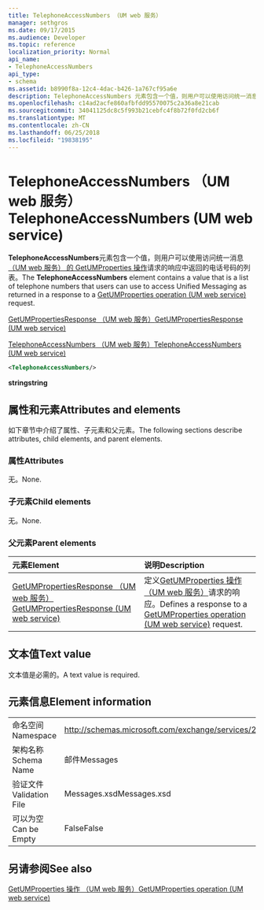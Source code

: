 ```yaml
---
title: TelephoneAccessNumbers （UM web 服务）
manager: sethgros
ms.date: 09/17/2015
ms.audience: Developer
ms.topic: reference
localization_priority: Normal
api_name:
- TelephoneAccessNumbers
api_type:
- schema
ms.assetid: b8990f8a-12c4-4dac-b426-1a767cf95a6e
description: TelephoneAccessNumbers 元素包含一个值，则用户可以使用访问统一消息 GetUMProperties 操作 （UM web 服务） 请求的响应中返回的电话号码的列表。
ms.openlocfilehash: c14ad2acfe860afbfdd95570075c2a36a8e21cab
ms.sourcegitcommit: 34041125dc8c5f993b21cebfc4f8b72f0fd2cb6f
ms.translationtype: MT
ms.contentlocale: zh-CN
ms.lasthandoff: 06/25/2018
ms.locfileid: "19838195"
---
```

# <a name="telephoneaccessnumbers-um-web-service"></a><span data-ttu-id="28809-103">TelephoneAccessNumbers （UM web 服务）</span><span class="sxs-lookup"><span data-stu-id="28809-103">TelephoneAccessNumbers (UM web service)</span></span>

<span data-ttu-id="28809-104">**TelephoneAccessNumbers**元素包含一个值，则用户可以使用访问统一消息[（UM web 服务） 的 GetUMProperties 操作](getumproperties-operation-um-web-service.md)请求的响应中返回的电话号码的列表。</span><span class="sxs-lookup"><span data-stu-id="28809-104">The **TelephoneAccessNumbers** element contains a value that is a list of telephone numbers that users can use to access Unified Messaging as returned in a response to a [GetUMProperties operation (UM web service)](getumproperties-operation-um-web-service.md) request.</span></span> 
  
[<span data-ttu-id="28809-105">GetUMPropertiesResponse （UM web 服务）</span><span class="sxs-lookup"><span data-stu-id="28809-105">GetUMPropertiesResponse (UM web service)</span></span>](getumpropertiesresponse-um-web-service.md)
  
[<span data-ttu-id="28809-106">TelephoneAccessNumbers （UM web 服务）</span><span class="sxs-lookup"><span data-stu-id="28809-106">TelephoneAccessNumbers (UM web service)</span></span>](telephoneaccessnumbers-um-web-service.md)
  
```xml
<TelephoneAccessNumbers/>
```

 <span data-ttu-id="28809-107">**string**</span><span class="sxs-lookup"><span data-stu-id="28809-107">**string**</span></span>
## <a name="attributes-and-elements"></a><span data-ttu-id="28809-108">属性和元素</span><span class="sxs-lookup"><span data-stu-id="28809-108">Attributes and elements</span></span>

<span data-ttu-id="28809-109">如下章节中介绍了属性、子元素和父元素。</span><span class="sxs-lookup"><span data-stu-id="28809-109">The following sections describe attributes, child elements, and parent elements.</span></span>
  
### <a name="attributes"></a><span data-ttu-id="28809-110">属性</span><span class="sxs-lookup"><span data-stu-id="28809-110">Attributes</span></span>

<span data-ttu-id="28809-111">无。</span><span class="sxs-lookup"><span data-stu-id="28809-111">None.</span></span>
  
### <a name="child-elements"></a><span data-ttu-id="28809-112">子元素</span><span class="sxs-lookup"><span data-stu-id="28809-112">Child elements</span></span>

<span data-ttu-id="28809-113">无。</span><span class="sxs-lookup"><span data-stu-id="28809-113">None.</span></span>
  
### <a name="parent-elements"></a><span data-ttu-id="28809-114">父元素</span><span class="sxs-lookup"><span data-stu-id="28809-114">Parent elements</span></span>

|<span data-ttu-id="28809-115">**元素**</span><span class="sxs-lookup"><span data-stu-id="28809-115">**Element**</span></span>|<span data-ttu-id="28809-116">**说明**</span><span class="sxs-lookup"><span data-stu-id="28809-116">**Description**</span></span>|
|:-----|:-----|
|[<span data-ttu-id="28809-117">GetUMPropertiesResponse （UM web 服务）</span><span class="sxs-lookup"><span data-stu-id="28809-117">GetUMPropertiesResponse (UM web service)</span></span>](getumpropertiesresponse-um-web-service.md) <br/> |<span data-ttu-id="28809-118">定义[GetUMProperties 操作 （UM web 服务）](getumproperties-operation-um-web-service.md)请求的响应。</span><span class="sxs-lookup"><span data-stu-id="28809-118">Defines a response to a [GetUMProperties operation (UM web service)](getumproperties-operation-um-web-service.md) request.</span></span>  <br/> |
   
## <a name="text-value"></a><span data-ttu-id="28809-119">文本值</span><span class="sxs-lookup"><span data-stu-id="28809-119">Text value</span></span>

<span data-ttu-id="28809-120">文本值是必需的。</span><span class="sxs-lookup"><span data-stu-id="28809-120">A text value is required.</span></span>
  
## <a name="element-information"></a><span data-ttu-id="28809-121">元素信息</span><span class="sxs-lookup"><span data-stu-id="28809-121">Element information</span></span>

|||
|:-----|:-----|
|<span data-ttu-id="28809-122">命名空间</span><span class="sxs-lookup"><span data-stu-id="28809-122">Namespace</span></span>  <br/> |http://schemas.microsoft.com/exchange/services/2006/messages  <br/> |
|<span data-ttu-id="28809-123">架构名称</span><span class="sxs-lookup"><span data-stu-id="28809-123">Schema Name</span></span>  <br/> |<span data-ttu-id="28809-124">邮件</span><span class="sxs-lookup"><span data-stu-id="28809-124">Messages</span></span>  <br/> |
|<span data-ttu-id="28809-125">验证文件</span><span class="sxs-lookup"><span data-stu-id="28809-125">Validation File</span></span>  <br/> |<span data-ttu-id="28809-126">Messages.xsd</span><span class="sxs-lookup"><span data-stu-id="28809-126">Messages.xsd</span></span>  <br/> |
|<span data-ttu-id="28809-127">可以为空</span><span class="sxs-lookup"><span data-stu-id="28809-127">Can be Empty</span></span>  <br/> |<span data-ttu-id="28809-128">False</span><span class="sxs-lookup"><span data-stu-id="28809-128">False</span></span>  <br/> |
   
## <a name="see-also"></a><span data-ttu-id="28809-129">另请参阅</span><span class="sxs-lookup"><span data-stu-id="28809-129">See also</span></span>



[<span data-ttu-id="28809-130">GetUMProperties 操作 （UM web 服务）</span><span class="sxs-lookup"><span data-stu-id="28809-130">GetUMProperties operation (UM web service)</span></span>](getumproperties-operation-um-web-service.md)

